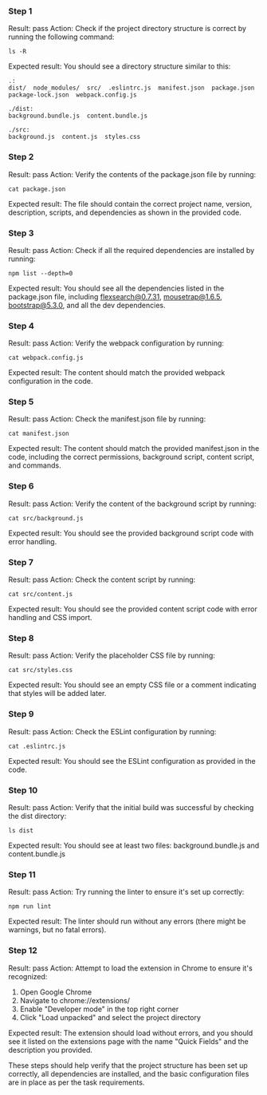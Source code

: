 

### Step 1

Result: pass
Action: Check if the project directory structure is correct by running the following command:
```
ls -R
```
Expected result: You should see a directory structure similar to this:
```
.:
dist/  node_modules/  src/  .eslintrc.js  manifest.json  package.json  package-lock.json  webpack.config.js

./dist:
background.bundle.js  content.bundle.js

./src:
background.js  content.js  styles.css
```

### Step 2

Result: pass
Action: Verify the contents of the package.json file by running:
```
cat package.json
```
Expected result: The file should contain the correct project name, version, description, scripts, and dependencies as shown in the provided code.

### Step 3

Result: pass
Action: Check if all the required dependencies are installed by running:
```
npm list --depth=0
```
Expected result: You should see all the dependencies listed in the package.json file, including flexsearch@0.7.31, mousetrap@1.6.5, bootstrap@5.3.0, and all the dev dependencies.

### Step 4

Result: pass
Action: Verify the webpack configuration by running:
```
cat webpack.config.js
```
Expected result: The content should match the provided webpack configuration in the code.

### Step 5

Result: pass
Action: Check the manifest.json file by running:
```
cat manifest.json
```
Expected result: The content should match the provided manifest.json in the code, including the correct permissions, background script, content script, and commands.

### Step 6

Result: pass
Action: Verify the content of the background script by running:
```
cat src/background.js
```
Expected result: You should see the provided background script code with error handling.

### Step 7

Result: pass
Action: Check the content script by running:
```
cat src/content.js
```
Expected result: You should see the provided content script code with error handling and CSS import.

### Step 8

Result: pass
Action: Verify the placeholder CSS file by running:
```
cat src/styles.css
```
Expected result: You should see an empty CSS file or a comment indicating that styles will be added later.

### Step 9

Result: pass
Action: Check the ESLint configuration by running:
```
cat .eslintrc.js
```
Expected result: You should see the ESLint configuration as provided in the code.

### Step 10

Result: pass
Action: Verify that the initial build was successful by checking the dist directory:
```
ls dist
```
Expected result: You should see at least two files: background.bundle.js and content.bundle.js

### Step 11

Result: pass
Action: Try running the linter to ensure it's set up correctly:
```
npm run lint
```
Expected result: The linter should run without any errors (there might be warnings, but no fatal errors).

### Step 12

Result: pass
Action: Attempt to load the extension in Chrome to ensure it's recognized:
1. Open Google Chrome
2. Navigate to chrome://extensions/
3. Enable "Developer mode" in the top right corner
4. Click "Load unpacked" and select the project directory

Expected result: The extension should load without errors, and you should see it listed on the extensions page with the name "Quick Fields" and the description you provided.

These steps should help verify that the project structure has been set up correctly, all dependencies are installed, and the basic configuration files are in place as per the task requirements.